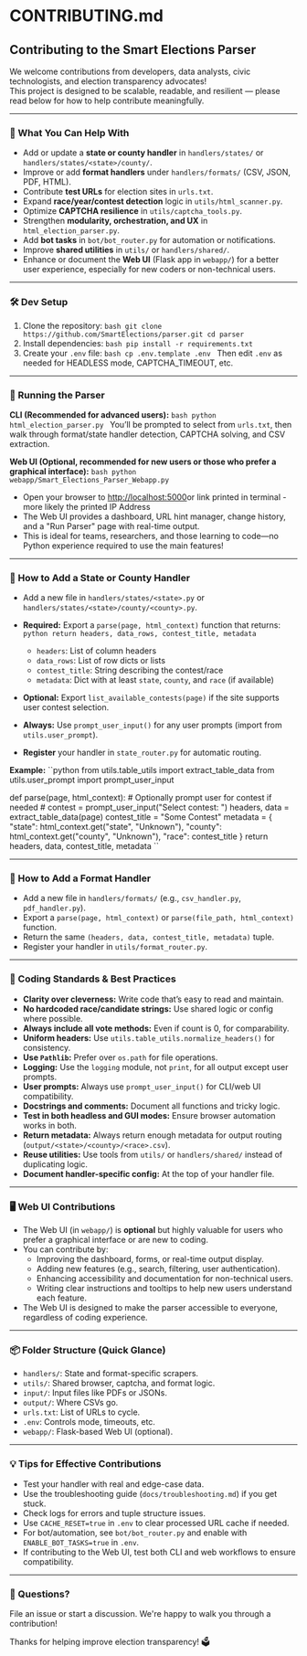 # CONTRIBUTING.md

## Contributing to the Smart Elections Parser

We welcome contributions from developers, data analysts, civic technologists, and election transparency advocates!  
This project is designed to be scalable, readable, and resilient — please read below for how to help contribute meaningfully.

---

### 🧠 What You Can Help With

- Add or update a **state or county handler** in `handlers/states/` or `handlers/states/<state>/county/`.
- Improve or add **format handlers** under `handlers/formats/` (CSV, JSON, PDF, HTML).
- Contribute **test URLs** for election sites in `urls.txt`.
- Expand **race/year/contest detection** logic in `utils/html_scanner.py`.
- Optimize **CAPTCHA resilience** in `utils/captcha_tools.py`.
- Strengthen **modularity, orchestration, and UX** in `html_election_parser.py`.
- Add **bot tasks** in `bot/bot_router.py` for automation or notifications.
- Improve **shared utilities** in `utils/` or `handlers/shared/`.
- Enhance or document the **Web UI** (Flask app in `webapp/`) for a better user experience, especially for new coders or non-technical users.

---

### 🛠️ Dev Setup

1. Clone the repository:
   ``bash
   git clone https://github.com/SmartElections/parser.git
   cd parser
   ``
2. Install dependencies:
   ``bash
   pip install -r requirements.txt
   ``
3. Create your `.env` file:
   ``bash
   cp .env.template .env
   ``
   Then edit `.env` as needed for HEADLESS mode, CAPTCHA_TIMEOUT, etc.

---

### 🧪 Running the Parser

**CLI (Recommended for advanced users):**
``bash
python html_election_parser.py
``
You’ll be prompted to select from `urls.txt`, then walk through format/state handler detection, CAPTCHA solving, and CSV extraction.

**Web UI (Optional, recommended for new users or those who prefer a graphical interface):**
``bash
python webapp/Smart_Elections_Parser_Webapp.py
``

- Open your browser to [http://localhost:5000](http://localhost:5000)or link printed in terminal - more likely the printed IP Address
- The Web UI provides a dashboard, URL hint manager, change history, and a "Run Parser" page with real-time output.
- This is ideal for teams, researchers, and those learning to code—no Python experience required to use the main features!

---

### 🧭 How to Add a State or County Handler

- Add a new file in `handlers/states/<state>.py` or `handlers/states/<state>/county/<county>.py`.
- **Required:** Export a `parse(page, html_context)` function that returns:
  ``python
  return headers, data_rows, contest_title, metadata
  ``
  - `headers`: List of column headers
  - `data_rows`: List of row dicts or lists
  - `contest_title`: String describing the contest/race
  - `metadata`: Dict with at least `state`, `county`, and `race` (if available)

- **Optional:** Export `list_available_contests(page)` if the site supports user contest selection.
- **Always:** Use `prompt_user_input()` for any user prompts (import from `utils.user_prompt`).
- **Register** your handler in `state_router.py` for automatic routing.

**Example:**
``python
from utils.table_utils import extract_table_data
from utils.user_prompt import prompt_user_input

def parse(page, html_context):
    # Optionally prompt user for contest if needed
    # contest = prompt_user_input("Select contest: ")
    headers, data = extract_table_data(page)
    contest_title = "Some Contest"
    metadata = {
        "state": html_context.get("state", "Unknown"),
        "county": html_context.get("county", "Unknown"),
        "race": contest_title
    }
    return headers, data, contest_title, metadata
``

---

### 🧩 How to Add a Format Handler

- Add a new file in `handlers/formats/` (e.g., `csv_handler.py`, `pdf_handler.py`).
- Export a `parse(page, html_context)` or `parse(file_path, html_context)` function.
- Return the same `(headers, data, contest_title, metadata)` tuple.
- Register your handler in `utils/format_router.py`.

---

### 🧼 Coding Standards & Best Practices

- **Clarity over cleverness:** Write code that’s easy to read and maintain.
- **No hardcoded race/candidate strings:** Use shared logic or config where possible.
- **Always include all vote methods:** Even if count is 0, for comparability.
- **Uniform headers:** Use `utils.table_utils.normalize_headers()` for consistency.
- **Use `Pathlib`:** Prefer over `os.path` for file operations.
- **Logging:** Use the `logging` module, not `print`, for all output except user prompts.
- **User prompts:** Always use `prompt_user_input()` for CLI/web UI compatibility.
- **Docstrings and comments:** Document all functions and tricky logic.
- **Test in both headless and GUI modes:** Ensure browser automation works in both.
- **Return metadata:** Always return enough metadata for output routing (`output/<state>/<county>/<race>.csv`).
- **Reuse utilities:** Use tools from `utils/` or `handlers/shared/` instead of duplicating logic.
- **Document handler-specific config:** At the top of your handler file.

---

### 🖥️ Web UI Contributions

- The Web UI (in `webapp/`) is **optional** but highly valuable for users who prefer a graphical interface or are new to coding.
- You can contribute by:
  - Improving the dashboard, forms, or real-time output display.
  - Adding new features (e.g., search, filtering, user authentication).
  - Enhancing accessibility and documentation for non-technical users.
  - Writing clear instructions and tooltips to help new users understand each feature.
- The Web UI is designed to make the parser accessible to everyone, regardless of coding experience.

---

### 📦 Folder Structure (Quick Glance)

- `handlers/`: State and format-specific scrapers.
- `utils/`: Shared browser, captcha, and format logic.
- `input/`: Input files like PDFs or JSONs.
- `output/`: Where CSVs go.
- `urls.txt`: List of URLs to cycle.
- `.env`: Controls mode, timeouts, etc.
- `webapp/`: Flask-based Web UI (optional).

---

### 💡 Tips for Effective Contributions

- Test your handler with real and edge-case data.
- Use the troubleshooting guide (`docs/troubleshooting.md`) if you get stuck.
- Check logs for errors and tuple structure issues.
- Use `CACHE_RESET=true` in `.env` to clear processed URL cache if needed.
- For bot/automation, see `bot/bot_router.py` and enable with `ENABLE_BOT_TASKS=true` in `.env`.
- If contributing to the Web UI, test both CLI and web workflows to ensure compatibility.

---

### 💬 Questions?

File an issue or start a discussion. We're happy to walk you through a contribution!

Thanks for helping improve election transparency! 🗳️
